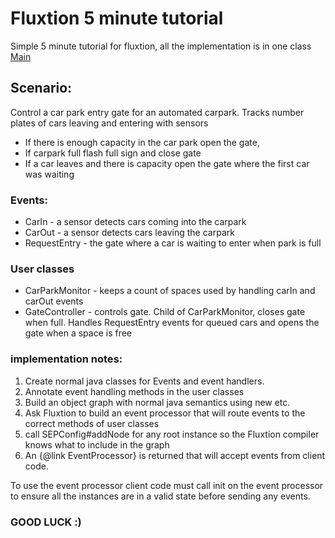 # Fluxtion 5 minute tutorial

Simple 5 minute tutorial for fluxtion, all the implementation is in one class [Main](https://github.com/gregv12/Fluxtion-5-minute-tutorail/blob/master/src/main/java/com/fluxtion/examoke/fluxtion5minute/Main.java)

## Scenario:
Control a car park entry gate for an automated carpark. Tracks number plates of cars leaving and entering with sensors
-  If there is enough capacity in the car park open the gate,
-  If carpark full flash full sign and close gate
-  If a car leaves and there is capacity open the gate where the first car was waiting

### Events:
-  CarIn - a sensor detects cars coming into the carpark
-  CarOut - a sensor detects cars leaving the carpark
-  RequestEntry - the gate where a car is waiting to enter when park is full

### User classes
-  CarParkMonitor - keeps a count of spaces used by handling carIn and carOut events
-  GateController - controls gate. Child of CarParkMonitor, closes gate when full. Handles RequestEntry events for queued cars and opens the gate when a space is free 

### implementation notes:
1. Create normal java classes for Events and event handlers.
1. Annotate event handling methods in the user classes
1. Build an object graph with normal java semantics using new etc.
1. Ask Fluxtion to build an event processor that will route events to the correct methods of user classes
1. call SEPConfig#addNode for any root instance so the Fluxtion compiler knows what to include in the graph
1. An {@link EventProcessor} is returned that will accept events from client code.


To use the event processor client code must call init on the event processor to ensure all the instances are in a valid state before sending any events.

### GOOD LUCK :)
